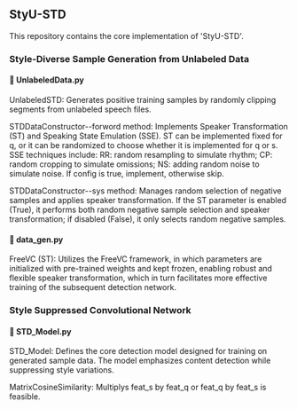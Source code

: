 ## StyU-STD

This repository contains the core implementation of 'StyU-STD'.

### Style-Diverse Sample Generation from Unlabeled Data

#### 🔹 UnlabeledData.py

UnlabeledSTD: Generates positive training samples by randomly clipping segments from unlabeled speech files.

STDDataConstructor--forword method: Implements Speaker Transformation (ST) and Speaking State Emulation (SSE). ST can be implemented fixed for q, or it can be randomized to choose whether it is implemented for q or s. SSE techniques include: RR: random resampling to simulate rhythm; CP: random cropping to simulate omissions; NS: adding random noise to simulate noise. If config is true, implement, otherwise skip. 

STDDataConstructor--sys method: Manages random selection of negative samples and applies speaker transformation. If the ST parameter is enabled (True), it performs both random negative sample selection and speaker transformation; if disabled (False), it only selects random negative samples.

#### 🔹 data_gen.py

FreeVC (ST): Utilizes the FreeVC framework, in which parameters are initialized with pre-trained weights and kept frozen, enabling robust and flexible speaker transformation, which in turn facilitates more effective training of the subsequent detection network.

### Style Suppressed Convolutional Network

#### 🔹 STD_Model.py

STD_Model: Defines the core detection model designed for training on generated sample data. The model emphasizes content detection while suppressing style variations.

MatrixCosineSimilarity: Multiplys feat_s by feat_q or feat_q by feat_s is feasible.

